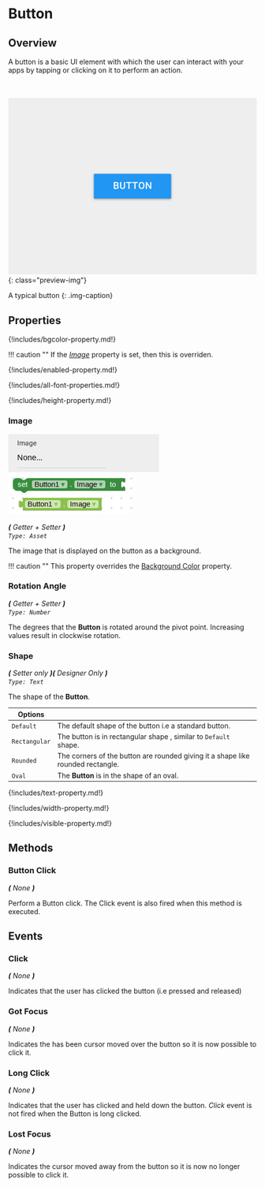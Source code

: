 # Button


## Overview

A button is a basic UI element with which the user can interact with your apps by tapping or 
clicking on it to perform an action.


<br><br>
![Preview of button](/assets/images/components/user-interface/button/preview.png){: class="preview-img"}

A typical button
{: .img-caption}


## Properties

{!includes/bgcolor-property.md!}

!!! caution ""
    If the _[Image](#image)_ property is set, then this is overriden.


{!includes/enabled-property.md!}


{!includes/all-font-properties.md!}


{!includes/height-property.md!}


### Image

![](/assets/images/components/user-interface/button/d_image.png) ![](/assets/images/components/user-interface/button/p_image.png)

_**\(** Getter + Setter **\)**  
`Type: Asset`_ 

The image that is displayed on the button as a background.

!!! caution ""
    This property overrides the [Background Color](#background-color) property.


### Rotation Angle

_**\(** Getter + Setter **\)**  
`Type: Number`_ 

The degrees that the **Button** is rotated around the pivot point. Increasing values result in clockwise rotation.


### Shape

_**\(** Setter only **\)(** Designer Only **)**  
`Type: Text`_ 

The shape of the **Button**.

Options              | []()
-------------------- | ------------
`Default`            | The default shape of the button i.e a standard button.
`Rectangular`        | The button is in rectangular shape , similar to `Default` shape.
`Rounded`            | The corners of the button are rounded giving it a shape like rounded rectangle.
`Oval   `            | The **Button** is in the shape of an oval.


{!includes/text-property.md!}


{!includes/width-property.md!}


{!includes/visible-property.md!}



## Methods

### Button Click
_**\(** None **\)**_ 

Perform a Button click. The Click event is also fired when this method is executed.



## Events

### Click
_**\(** None **\)**_ 

Indicates that the user has clicked the button \(i.e pressed and released\)


### Got Focus
_**\(** None **\)**_

Indicates the has been cursor moved over the button so it is now possible to click it.


### Long Click
_**\(** None **\)**_

Indicates that the user has clicked and held down the button. _Click_ event is not 
fired when the Button is long clicked.


### Lost Focus
_**\(** None **\)**_

Indicates the cursor moved away from the button so it is now no longer possible to click it.